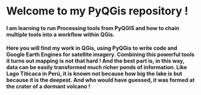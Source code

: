 # Welcome to my PyQGis repository !

#### I am learning to run Processing tools from PyQGIS and how to chain multiple tools into a workflow within QGis.

#### Here you will find my work in QGis, using PyQGis to write code and Google Earth Engines for satellite imagery. Combining this powerful tools it turns out mapping is not that hard ! And the best part is, in this way, data can be easily transformed much richer ponds of information. Like Lago Titicaca in Perú, it is known not because how big the lake is but because it is the deepest. And who would have guessed, it was formed at the crater of a dormant volcano ! 
